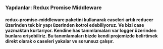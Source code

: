 ### Yapılanlar: Redux Promise Middleware

#### redux-promise-middleware paketini kullanarak caseleri artık reducer üzerinden tek bir yapı üzerinden kotrol edebiliyoruz. Ve bizi case yazmaktan kurtarıyor. Kendine has tanımlamaları var logger üzerinden bunlara erişebiliriz. Bu tanımlamaları bizde kendi projemizde belirtirsek direkt olarak o caseleri yakalar ve sorunsuz çalışır.
